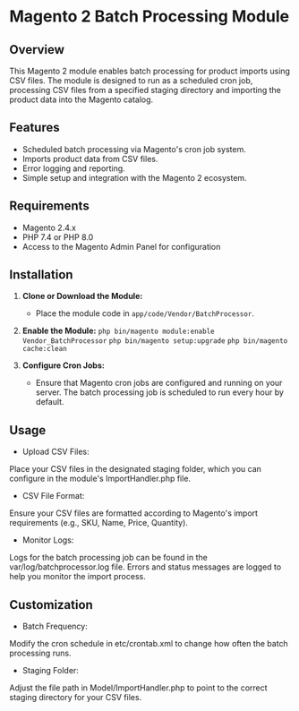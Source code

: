 # Magento 2 Batch Processing Module

## Overview

This Magento 2 module enables batch processing for product imports using CSV files. The module is designed to run as a scheduled cron job, processing CSV files from a specified staging directory and importing the product data into the Magento catalog.

## Features

- Scheduled batch processing via Magento's cron job system.
- Imports product data from CSV files.
- Error logging and reporting.
- Simple setup and integration with the Magento 2 ecosystem.

## Requirements

- Magento 2.4.x
- PHP 7.4 or PHP 8.0
- Access to the Magento Admin Panel for configuration

## Installation

1. **Clone or Download the Module:**
   - Place the module code in `app/code/Vendor/BatchProcessor`.

2. **Enable the Module:**
   ```php bin/magento module:enable Vendor_BatchProcessor```
   ```php bin/magento setup:upgrade```
   ```php bin/magento cache:clean```

3. **Configure Cron Jobs:**
    - Ensure that Magento cron jobs are configured and running on your server. The batch processing job is scheduled to run every hour by default.


## Usage
- Upload CSV Files:

Place your CSV files in the designated staging folder, which you can configure in the module's ImportHandler.php file.

- CSV File Format:

Ensure your CSV files are formatted according to Magento's import requirements (e.g., SKU, Name, Price, Quantity).

- Monitor Logs:

Logs for the batch processing job can be found in the var/log/batchprocessor.log file.
Errors and status messages are logged to help you monitor the import process.

## Customization

- Batch Frequency:

Modify the cron schedule in etc/crontab.xml to change how often the batch processing runs.

- Staging Folder:

Adjust the file path in Model/ImportHandler.php to point to the correct staging directory for your CSV files.